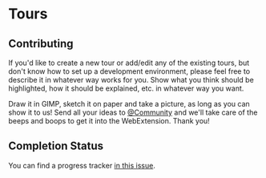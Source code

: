 # Tours

## Contributing

If you'd like to create a new tour or add/edit any of the existing tours, but don't know how to set up a development environment, please feel free to describe it in whatever way works for you. Show what you think should be highlighted, how it should be explained, etc. in whatever way you want.

Draw it in GIMP, sketch it on paper and take a picture, as long as you can show it to us! Send all your ideas to [@Community](https://tildes.net/user/Community/new_message) and we'll take care of the beeps and boops to get it into the WebExtension. Thank you!

## Completion Status

You can find a progress tracker [in this issue](https://gitlab.com/tildes-community/tildes-shepherd/-/issues/1).
